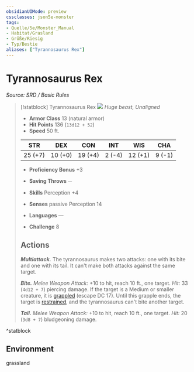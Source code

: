 ```yaml
---
obsidianUIMode: preview
cssclasses: json5e-monster
tags:
- Quelle/5e/Monster_Manual
- Habitat/Grasland
- Größe/Riesig
- Typ/Bestie
aliases: ["Tyrannosaurus Rex"]
---
```

# Tyrannosaurus Rex
*Source: SRD / Basic Rules*  

> [!statblock] Tyrannosaurus Rex
> ![](compendium/bestiary/beast/token/tyrannosaurus-rex.png#token)
> *Huge beast, Unaligned*
> 
> - **Armor Class** 13  (natural armor)
> - **Hit Points** 136 (`13d12 + 52`)
> - **Speed** 50 ft.
> 
> |STR|DEX|CON|INT|WIS|CHA|
> |:---:|:---:|:---:|:---:|:---:|:---:|
> |25 (+7)|10 (+0)|19 (+4)| 2 (-4)|12 (+1)| 9 (-1)|
> 
> - **Proficiency Bonus** +3
> - **Saving Throws** ⏤
> - **Skills** Perception +4
> - **Senses** passive Perception 14
> 
> - **Languages** —
> - **Challenge** 8
> 
> ## Actions
> 
> ***Multiattack.*** The tyrannosaurus makes two attacks: one with its bite and one with its tail. It can't make both attacks against the same target.
> 
> ***Bite.*** *Melee Weapon Attack:* +10 to hit, reach 10 ft., one target. *Hit:* 33 (`4d12 + 7`) piercing damage. If the target is a Medium or smaller creature, it is [grappled](rules/conditions.md#grappled) (escape DC 17). Until this grapple ends, the target is [restrained](rules/conditions.md#restrained), and the tyrannosaurus can't bite another target.
> 
> ***Tail.*** *Melee Weapon Attack:* +10 to hit, reach 10 ft., one target. *Hit:* 20 (`3d8 + 7`) bludgeoning damage.
^statblock

## Environment

grassland